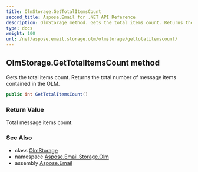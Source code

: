 ```yaml
---
title: OlmStorage.GetTotalItemsCount
second_title: Aspose.Email for .NET API Reference
description: OlmStorage method. Gets the total items count. Returns the total number of message items contained in the OLM
type: docs
weight: 100
url: /net/aspose.email.storage.olm/olmstorage/gettotalitemscount/
---
```

## OlmStorage.GetTotalItemsCount method

Gets the total items count. Returns the total number of message items contained in the OLM.

```csharp
public int GetTotalItemsCount()
```

### Return Value

Total message items count.

### See Also

* class [OlmStorage](../)
* namespace [Aspose.Email.Storage.Olm](../../olmstorage/)
* assembly [Aspose.Email](../../../)


